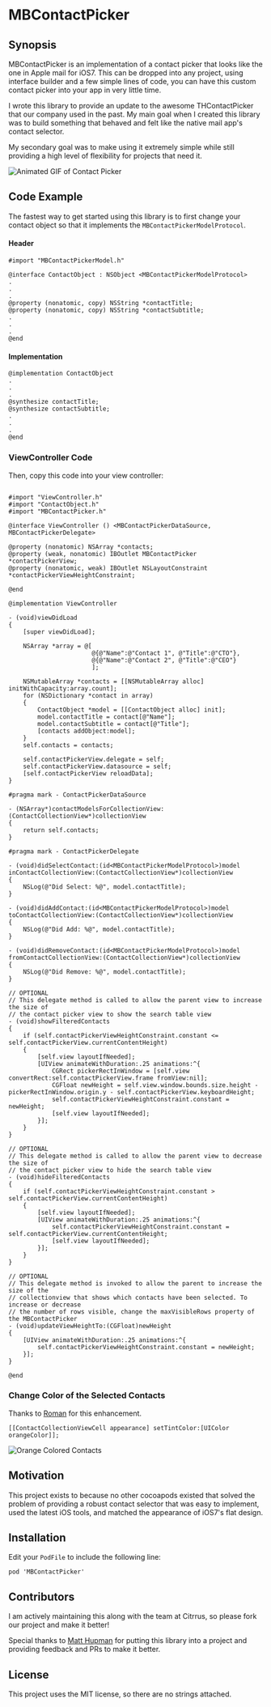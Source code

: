 MBContactPicker
===============

## Synopsis

MBContactPicker is an implementation of a contact picker that looks like the one in Apple mail for iOS7. This can be dropped into any project, using interface builder and a few simple lines of code, you can have this custom contact picker into your app in very little time.

I wrote this library to provide an update to the awesome THContactPicker that our company used in the past. My main goal when I created this library was to build something that behaved and felt like the native mail app's contact selector.

My secondary goal was to make using it extremely simple while still providing a high level of flexibility for projects that need it.

![Animated GIF of Contact Picker](assets/contact_picker.gif)

## Code Example

The fastest way to get started using this library is to first change your contact object so that it implements the `MBContactPickerModelProtocol`.

#### Header

```objc
#import "MBContactPickerModel.h"

@interface ContactObject : NSObject <MBContactPickerModelProtocol>
.
.
.
@property (nonatomic, copy) NSString *contactTitle;
@property (nonatomic, copy) NSString *contactSubtitle;
.
.
.
@end
```

#### Implementation

```objc
@implementation ContactObject
.
.
.
@synthesize contactTitle;
@synthesize contactSubtitle;
.
.
.
@end
```

### ViewController Code

Then, copy this code into your view controller:

```objc

#import "ViewController.h"
#import "ContactObject.h"
#import "MBContactPicker.h"

@interface ViewController () <MBContactPickerDataSource, MBContactPickerDelegate>

@property (nonatomic) NSArray *contacts;
@property (weak, nonatomic) IBOutlet MBContactPicker *contactPickerView;
@property (nonatomic, weak) IBOutlet NSLayoutConstraint *contactPickerViewHeightConstraint;

@end

@implementation ViewController

- (void)viewDidLoad
{
    [super viewDidLoad];
    
    NSArray *array = @[
                       @{@"Name":@"Contact 1", @"Title":@"CTO"},
                       @{@"Name":@"Contact 2", @"Title":@"CEO"}
                       ];
    
    NSMutableArray *contacts = [[NSMutableArray alloc] initWithCapacity:array.count];
    for (NSDictionary *contact in array)
    {
        ContactObject *model = [[ContactObject alloc] init];
        model.contactTitle = contact[@"Name"];
        model.contactSubtitle = contact[@"Title"];
        [contacts addObject:model];
    }
    self.contacts = contacts;
    
    self.contactPickerView.delegate = self;
    self.contactPickerView.datasource = self;
    [self.contactPickerView reloadData];
}

#pragma mark - ContactPickerDataSource

- (NSArray*)contactModelsForCollectionView:(ContactCollectionView*)collectionView
{
    return self.contacts;
}

#pragma mark - ContactPickerDelegate

- (void)didSelectContact:(id<MBContactPickerModelProtocol>)model inContactCollectionView:(ContactCollectionView*)collectionView
{
    NSLog(@"Did Select: %@", model.contactTitle);
}

- (void)didAddContact:(id<MBContactPickerModelProtocol>)model toContactCollectionView:(ContactCollectionView*)collectionView
{
    NSLog(@"Did Add: %@", model.contactTitle);
}

- (void)didRemoveContact:(id<MBContactPickerModelProtocol>)model fromContactCollectionView:(ContactCollectionView*)collectionView
{
    NSLog(@"Did Remove: %@", model.contactTitle);
}

// OPTIONAL
// This delegate method is called to allow the parent view to increase the size of
// the contact picker view to show the search table view
- (void)showFilteredContacts
{
    if (self.contactPickerViewHeightConstraint.constant <= self.contactPickerView.currentContentHeight)
    {
        [self.view layoutIfNeeded];
        [UIView animateWithDuration:.25 animations:^{
            CGRect pickerRectInWindow = [self.view convertRect:self.contactPickerView.frame fromView:nil];
            CGFloat newHeight = self.view.window.bounds.size.height - pickerRectInWindow.origin.y - self.contactPickerView.keyboardHeight;
            self.contactPickerViewHeightConstraint.constant = newHeight;
            [self.view layoutIfNeeded];
        }];
    }
}

// OPTIONAL
// This delegate method is called to allow the parent view to decrease the size of
// the contact picker view to hide the search table view
- (void)hideFilteredContacts
{
    if (self.contactPickerViewHeightConstraint.constant > self.contactPickerView.currentContentHeight)
    {
        [self.view layoutIfNeeded];
        [UIView animateWithDuration:.25 animations:^{
            self.contactPickerViewHeightConstraint.constant = self.contactPickerView.currentContentHeight;
            [self.view layoutIfNeeded];
        }];
    }
}

// OPTIONAL
// This delegate method is invoked to allow the parent to increase the size of the
// collectionview that shows which contacts have been selected. To increase or decrease
// the number of rows visible, change the maxVisibleRows property of the MBContactPicker
- (void)updateViewHeightTo:(CGFloat)newHeight
{
    [UIView animateWithDuration:.25 animations:^{
        self.contactPickerViewHeightConstraint.constant = newHeight;
    }];
}

@end

```

### Change Color of the Selected Contacts

Thanks to [Roman](http://github.com/firmach) for this enhancement.

```objc
[[ContactCollectionViewCell appearance] setTintColor:[UIColor orangeColor]];
```

![Orange Colored Contacts](assets/orange-contact.png)

## Motivation

This project exists to because no other cocoapods existed that solved the problem of providing a robust contact selector that was easy to implement, used the latest iOS tools, and matched the appearance of iOS7's flat design.

## Installation

Edit your `PodFile` to include the following line:

```
pod 'MBContactPicker'
```

## Contributors

I am actively maintaining this along with the team at Citrrus, so please fork our project and make it better!

Special thanks to [Matt Hupman](http://github.com/mhupman) for putting this library into a project and providing feedback and PRs to make it better.

## License

This project uses the MIT license, so there are no strings attached.
